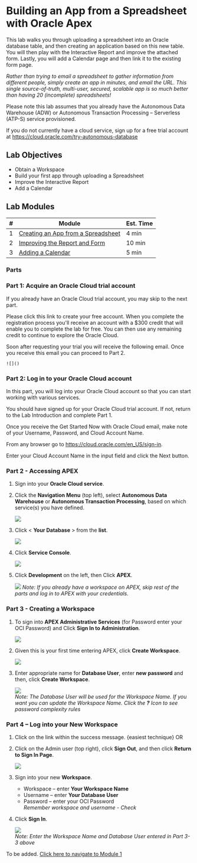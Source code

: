# Building an App from a Spreadsheet with Oracle Apex

This lab walks you through uploading a spreadsheet into an Oracle database table, and then creating an application based on this new table. You will then play with the Interactive Report and improve the attached form. Lastly, you will add a Calendar page and then link it to the existing form page.

*Rather than trying to email a spreadsheet to gather information from different people, simply create an app in minutes, and email the URL. This single source-of-truth, multi-user, secured, scalable app is so much better than having 20 (incomplete) spreadsheets!*

Please note this lab assumes that you already have the Autonomous Data Warehouse (ADW) or Autonomous Transaction Processing – Serverless (ATP-S) service provisioned. 

If you do not currently have a cloud service, sign up for a free trial account at https://cloud.oracle.com/try-autonomous-database

## Lab Objectives

* Obtain a Workspace
* Build your first app through uploading a Spreadsheet
* Improve the Interactive Report
* Add a Calendar

## Lab Modules

| # | Module | Est. Time |
| --- | --- | --- |
| 1 | [Creating an App from a Spreadsheet](1-building-your-first-app-creating-an-app-from-a-spreadsheet.md) | 4 min |
| 2 | [Improving the Report and Form](2-using-the-runtime-environment-improving-the-report-and-form.md) | 10 min |
| 3 | [Adding a Calendar](3-using-the-runtime-environment-adding-a-calendar.md) | 5 min |


### Parts
### Part 1: Acquire an Oracle Cloud trial account
If you already have an Oracle Cloud trial account, you may skip to the next part.

Please click this link to create your free account. When you complete the registration process you'll receive an account with a $300 credit that will enable you to complete the lab for free. You can then use any remaining credit to continue to explore the Oracle Cloud.

Soon after requesting your trial you will receive the following email. Once you receive this email you can proceed to Part 2.

    ![]()

### Part 2: Log in to your Oracle Cloud account
In this part, you will log into your Oracle Cloud account so that you can start working with various services.

You should have signed up for your Oracle Cloud trial account. If not, return to the Lab Introduction and complete Part 1.

Once you receive the Get Started Now with Oracle Cloud email, make note of your Username, Password, and Cloud Account Name.

From any browser go to https://cloud.oracle.com/en_US/sign-in.

Enter your Cloud Account Name in the input field and click the Next button.



### **Part 2** - Accessing APEX
1. Sign into your **Oracle Cloud service**.
2. Click the **Navigation Menu** (top left), select **Autonomous Data Warehouse** or **Autonomous Transaction Processing**, based on which service(s) you have defined.

    ![](images/module1/gsaccessingapex1.png)

3. Click < **Your Database** > from the **list**.

    ![](images/module1/gsdatabase.PNG)

4. Click **Service Console**.

    ![](images/module1/gsservice.PNG)

5. Click **Development** on the left, then Click **APEX**.

    ![](images/module1/gsapex.PNG)
    *Note: If you already have a workspace on APEX, skip rest of the parts and log in to APEX with your credentials.*

### **Part 3** - Creating a Workspace

1. To sign into **APEX Administrative Services** (for Password enter your OCI Password) and Click **Sign In to Administration**.

    ![](images/module1/workspaceadmin.PNG)

3. Given this is your first time entering APEX, click **Create Workspace**.

    ![](images/module1/workspaceapex.PNG)

4. Enter appropriate name for **Database User**, enter **new password** and then, click **Create Workspace**. 

    ![](images/module1/workspaceapex1.PNG)  
    *Note: The Database User will be used for the Workspace Name. If you want you can update the Workspace Name. Click the **?** Icon       to see password complexity rules*

### **Part 4** – Log into your New Workspace

1. Click on the link within the success message. {easiest technique} OR
2. Click on the Admin user (top right), click **Sign Out**, and then click **Return to Sign In Page**.

    ![](images/module1/newworkspacesignin.PNG)

3. Sign into your new **Workspace**.
    - Workspace – enter **Your Workspace Name**
    - Username – enter **Your Database User**
    - Password – enter your OCI Password  
    *Remember workspace and username - Check*
4. Click **Sign In**. 

    ![](images/module1/newworkspacesigninpage.PNG)  
    *Note: Enter the Workspace Name and Database User entered in Part 3-3 above*

To be added. [Click here to navigate to Module 1](1-building-your-first-app-creating-an-app-from-a-spreadsheet.md)


